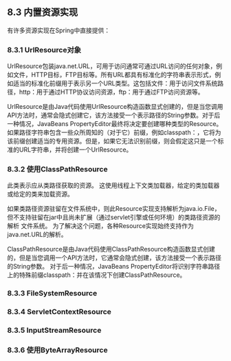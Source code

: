 ## 8.3  内置资源实现

有许多资源实现在Spring中直接提供：

### 8.3.1 UrlResource对象

UrlResource包装java.net.URL，可用于访问通常可通过URL访问的任何对象，例如文件，HTTP目标，FTP目标等。所有URL都具有标准化的字符串表示形式，例如适当的标准化前缀用于表示另一个URL类型。这包括文件：用于访问文件系统路径，http：用于通过HTTP协议访问资源，ftp：用于通过FTP访问资源等。

UrlResource是由Java代码使用UrlResource构造函数显式创建的，但是当您调用API方法时，通常会隐式创建它，该方法接受一个表示路径的String参数。对于后一种情况，JavaBeans PropertyEditor最终将决定要创建哪种类型的Resource。如果路径字符串包含一些众所周知的（对于它）前缀，例如classpath：，它将为该前缀创建适当的专用资源。但是，如果它无法识别前缀，则会假定这只是一个标准的URL字符串，并将创建一个UrlResource。

### 8.3.2 使用ClassPathResource

此类表示应从类路径获取的资源。 这使用线程上下文类加载器，给定的类加载器或给定的类来加载资源。

如果类路径资源驻留在文件系统中，则此Resource实现支持解析为java.io.File，但不支持驻留在jar中且尚未扩展（通过servlet引擎或任何环境）的类路径资源的解析 文件系统。 为了解决这个问题，各种Resource实现始终支持作为java.net.URL的解析。

ClassPathResource是由Java代码使用ClassPathResource构造函数显式创建的，但是当您调用一个API方法时，它通常会隐式创建，该方法接受一个表示路径的String参数。 对于后一种情况，JavaBeans PropertyEditor将识别字符串路径上的特殊前缀classpath：并在该情况下创建ClassPathResource。

### 8.3.3 FileSystemResource

### 8.3.4 ServletContextResource

### 8.3.5 InputStreamResource

### 8.3.6 使用ByteArrayResource



